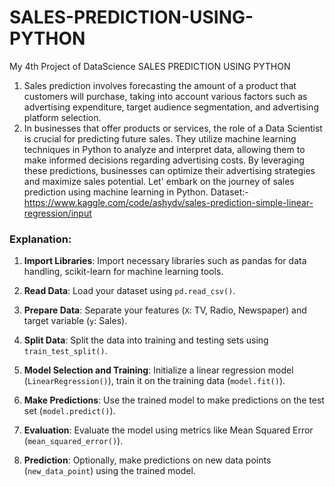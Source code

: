 # SALES-PREDICTION-USING-PYTHON
My 4th Project of DataScience
          SALES PREDICTION USING PYTHON
1. Sales prediction involves forecasting the amount of a product that
   customers will purchase, taking into account various factors such as
   advertising expenditure, target audience segmentation, and
   advertising platform selection.
2. In businesses that offer products or services, the role of a Data
   Scientist is crucial for predicting future sales. They utilize machine
   learning techniques in Python to analyze and interpret data, allowing
   them to make informed decisions regarding advertising costs. By
   leveraging these predictions, businesses can optimize their
   advertising strategies and maximize sales potential. Let' embark on
   the journey of sales prediction using machine learning in Python.
Dataset:- https://www.kaggle.com/code/ashydv/sales-prediction-simple-linear-regression/input


### Explanation:
1. **Import Libraries**: Import necessary libraries such as pandas for data handling, scikit-learn for machine learning tools.
  
2. **Read Data**: Load your dataset using `pd.read_csv()`.

3. **Prepare Data**: Separate your features (`X`: TV, Radio, Newspaper) and target variable (`y`: Sales).

4. **Split Data**: Split the data into training and testing sets using `train_test_split()`.

5. **Model Selection and Training**: Initialize a linear regression model (`LinearRegression()`), train it on the training data (`model.fit()`).

6. **Make Predictions**: Use the trained model to make predictions on the test set (`model.predict()`).

7. **Evaluation**: Evaluate the model using metrics like Mean Squared Error (`mean_squared_error()`).

8. **Prediction**: Optionally, make predictions on new data points (`new_data_point`) using the trained model.
